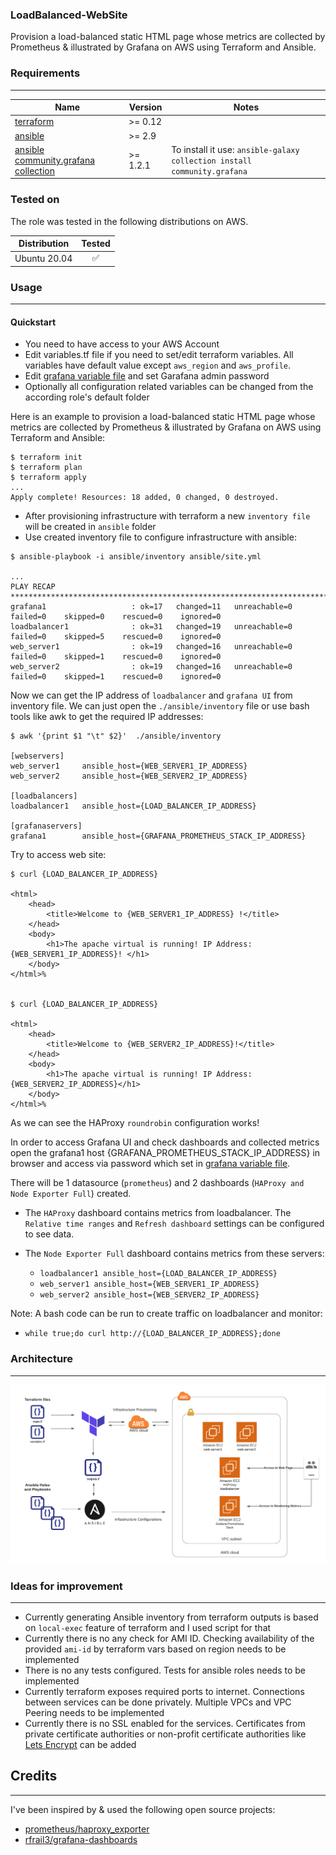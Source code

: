 ### LoadBalanced-WebSite
Provision a load-balanced static HTML page whose metrics are collected by Prometheus &amp; illustrated by Grafana on AWS using Terraform and Ansible.

### Requirements
----------------

| Name | Version | Notes |
|------|---------|---------|
| <a name="requirement_terraform"></a> [terraform](#requirement\_terraform) | >= 0.12 |
| <a name="requirement_ansible"></a> [ansible](#requirement\_ansible) | >= 2.9 |
| <a name="requirement_ansible_community"></a> [ansible community.grafana collection ](#requirement\_requirement_ansible_community) | >= 1.2.1 | To install it use: `ansible-galaxy collection install community.grafana`

### Tested on

The role was tested in the following distributions on AWS.

| Distribution                | Tested             |
| --------------------------- |:------------------:|
| Ubuntu 20.04  | :white_check_mark: |


### Usage
----------

#### Quickstart

- You need to have access to your AWS Account
- Edit variables.tf file if you need to set/edit terraform variables. All variables have default value except `aws_region` and `aws_profile`.
- Edit [grafana variable file](./ansible/roles/grafana/vars/main.yml) and set Garafana admin password
- Optionally all configuration related variables can be changed from the according role's default folder

Here is an example to provision a load-balanced static HTML page whose metrics are collected by Prometheus &amp; illustrated by Grafana on AWS using Terraform and Ansible:

```
$ terraform init
$ terraform plan
$ terraform apply
...
Apply complete! Resources: 18 added, 0 changed, 0 destroyed.

```
- After provisioning infrastructure with terraform a new `inventory file` will be created in `ansible` folder
- Use created inventory file to configure infrastructure with ansible:

```
$ ansible-playbook -i ansible/inventory ansible/site.yml

...
PLAY RECAP ***********************************************************************************************************************************************************
grafana1                   : ok=17   changed=11   unreachable=0    failed=0    skipped=0    rescued=0    ignored=0
loadbalancer1              : ok=31   changed=19   unreachable=0    failed=0    skipped=5    rescued=0    ignored=0
web_server1                : ok=19   changed=16   unreachable=0    failed=0    skipped=1    rescued=0    ignored=0
web_server2                : ok=19   changed=16   unreachable=0    failed=0    skipped=1    rescued=0    ignored=0

```

Now we can get the IP address of `loadbalancer` and `grafana UI` from inventory file. We can just open the `./ansible/inventory` file or use bash tools like awk to get the required IP addresses:

```
$ awk '{print $1 "\t" $2}'  ./ansible/inventory

[webservers]
web_server1     ansible_host={WEB_SERVER1_IP_ADDRESS}
web_server2     ansible_host={WEB_SERVER2_IP_ADDRESS}

[loadbalancers]
loadbalancer1   ansible_host={LOAD_BALANCER_IP_ADDRESS}

[grafanaservers]
grafana1        ansible_host={GRAFANA_PROMETHEUS_STACK_IP_ADDRESS}

```

Try to access web site:
```
$ curl {LOAD_BALANCER_IP_ADDRESS}   

<html>
    <head>
        <title>Welcome to {WEB_SERVER1_IP_ADDRESS} !</title>
    </head>
    <body>
        <h1>The apache virtual is running! IP Address: {WEB_SERVER1_IP_ADDRESS}! </h1>
    </body>
</html>%


$ curl {LOAD_BALANCER_IP_ADDRESS}

<html>
    <head>
        <title>Welcome to {WEB_SERVER2_IP_ADDRESS}!</title>
    </head>
    <body>
        <h1>The apache virtual is running! IP Address: {WEB_SERVER2_IP_ADDRESS}</h1>
    </body>
</html>%
```
As we can see the HAProxy `roundrobin` configuration works!

In order to access Grafana UI and check dashboards and collected metrics open the grafana1 host {GRAFANA_PROMETHEUS_STACK_IP_ADDRESS} in browser and access via password which set in [grafana variable file](./ansible/roles/grafana/vars/main.yml).

There will be 1 datasource (`prometheus`) and 2 dashboards (`HAProxy and Node Exporter Full`) created.

- The `HAProxy` dashboard contains metrics from loadbalancer. The `Relative time ranges` and `Refresh dashboard` settings can be configured to see data.

- The `Node Exporter Full` dashboard contains metrics from these servers:
  
  - `loadbalancer1 ansible_host={LOAD_BALANCER_IP_ADDRESS}`
  - `web_server1 ansible_host={WEB_SERVER1_IP_ADDRESS}`
  - `web_server2 ansible_host={WEB_SERVER2_IP_ADDRESS}`

Note: A bash code can be run to create traffic on loadbalancer and monitor: 
- ```while true;do curl http://{LOAD_BALANCER_IP_ADDRESS};done```

### Architecture
----------

![Architecture](repo-files/architecture.png "Architecture")

### Ideas for improvement
----------

- Currently generating Ansible inventory from terraform outputs is based on `local-exec` feature of terraform and I used script for that
- Currently there is no any check for AMI ID. Checking availability of the provided `ami-id` by terraform vars based on region needs to be implemented
- There is no any tests configured. Tests for ansible roles needs to be implemented
- Currently terraform exposes required ports to internet. Connections between services can be done privately. Multiple VPCs and VPC Peering needs to be implemented
- Currently there is no SSL enabled for the services. Certificates from private certificate authorities or non-profit certificate authorities like [Lets Encrypt](https://letsencrypt.org/) can be added

## Credits
----------

I've been inspired by & used the following open source projects:

* [ prometheus/haproxy_exporter ](https://github.com/prometheus/haproxy_exporter)
* [ rfrail3/grafana-dashboards ](https://github.com/rfrail3/grafana-dashboards)
